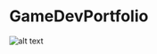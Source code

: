 # GameDevPortfolio

![alt text](https://github.com/OliverWangData/GameDevPortfolio/blob/Projects/CHCH/preview.png)
